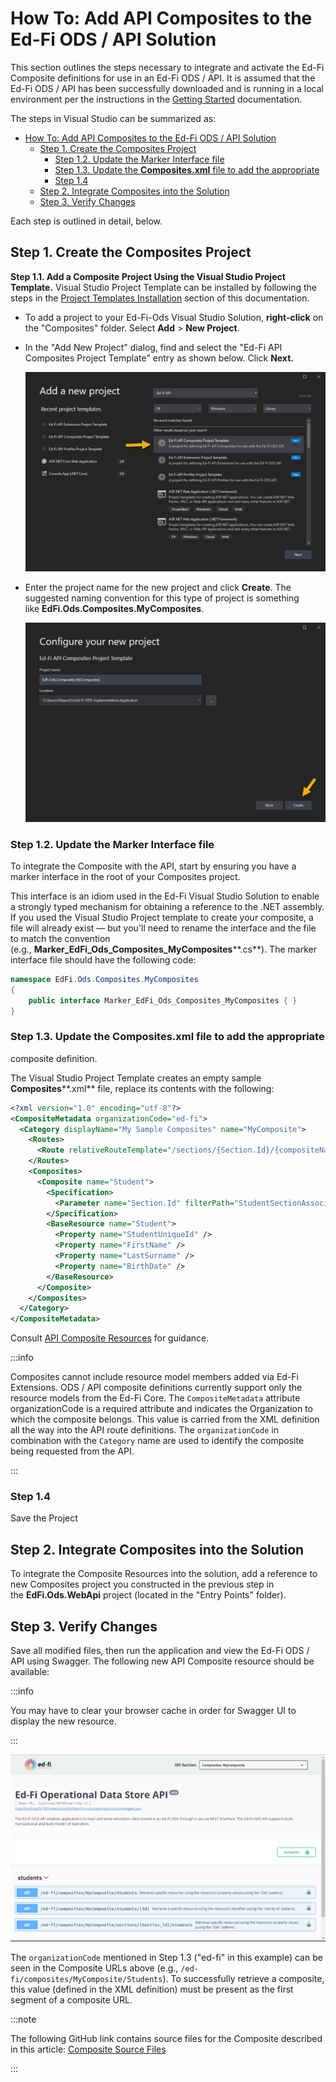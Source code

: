 # How To: Add API Composites to the Ed-Fi ODS / API Solution

This section outlines the steps necessary to integrate and activate the Ed-Fi
Composite definitions for use in an Ed-Fi ODS / API. It is assumed that the
Ed-Fi ODS / API has been successfully downloaded and is running in a local
environment per the instructions in the [Getting
Started](../getting-started/readme.md) documentation.

The steps in Visual Studio can be summarized as:

* [How To: Add API Composites to the Ed-Fi ODS / API Solution](#how-to-add-api-composites-to-the-ed-fi-ods--api-solution)
  * [Step 1. Create the Composites Project](#step-1-create-the-composites-project)
    * [Step 1.2. Update the Marker Interface file](#step-12-update-the-marker-interface-file)
    * [Step 1.3. Update the **Composites.xml** file to add the appropriate](#step-13-update-thecompositesxml-file-toadd-the-appropriate)
    * [Step 1.4](#step-14)
  * [Step 2. Integrate Composites into the Solution](#step-2-integrate-composites-into-the-solution)
  * [Step 3. Verify Changes](#step-3-verify-changes)

Each step is outlined in detail, below.

## Step 1. Create the Composites Project

**Step 1.1. Add a Composite Project Using the Visual Studio Project
Template.** Visual Studio Project Template can be installed by following the
steps in the [Project Templates
Installation](../getting-started/source-code-installation/project-templates-installation.md)
section of this documentation.

* To add a project to your Ed-Fi-Ods Visual Studio Solution, **right-click** on
    the "Composites" folder. Select **Add** > **New Project**.
* In the "Add New Project" dialog, find and select the "Ed-Fi API Composites
    Project Template" entry as shown below. Click **Next.**

    ![Project Template](../img/composite-project-template.png)

* Enter the project name for the new project and click **Create**. The suggested
    naming convention for this type of project is something
    like **EdFi.Ods.Composites.MyComposites**.

    ![Project Template](../img/composite-project-template2.png)

### Step 1.2. Update the Marker Interface file

To integrate the Composite with the API, start by ensuring you have a
marker interface in the root of your Composites project.

This interface is an idiom used in the Ed-Fi Visual Studio Solution to enable a
strongly typed mechanism for obtaining a reference to the .NET assembly. If you
used the Visual Studio Project template to create your composite, a file will
already exist — but you'll need to rename the interface and the file to match
the convention
(e.g., **Marker\_EdFi\_Ods\_Composites\_MyComposites****.cs**). The marker
interface file should have the following code:

```cs
namespace EdFi.Ods.Composites.MyComposites
{
    public interface Marker_EdFi_Ods_Composites_MyComposites { }
}
```

### Step 1.3. Update the **Composites.xml** file to add the appropriate

composite definition.

The Visual Studio Project Template creates an empty sample
**Composites****.xml** file, replace its contents with the following:

```xml
<?xml version="1.0" encoding="utf-8"?>
<CompositeMetadata organizationCode="ed-fi">
  <Category displayName="My Sample Composites" name="MyComposite">
    <Routes>
      <Route relativeRouteTemplate="/sections/{Section.Id}/{compositeName}" />
    </Routes>
    <Composites>
      <Composite name="Student">
        <Specification>
          <Parameter name="Section.Id" filterPath="StudentSectionAssociations->Section.Id" />
        </Specification>
        <BaseResource name="Student">
          <Property name="StudentUniqueId" />
          <Property name="FirstName" />
          <Property name="LastSurname" />
          <Property name="BirthDate" />
        </BaseResource>
      </Composite>
    </Composites>
  </Category>
</CompositeMetadata>
```

Consult [API Composite
Resources](../platform-dev-guide/extensibility-customization/api-composite-resources.md)
for guidance.

:::info

Composites cannot include resource model members added via Ed-Fi Extensions. ODS
/ API composite definitions currently support only the resource models from the
Ed-Fi Core. The `CompositeMetadata` attribute organizationCode is a required
attribute and indicates the Organization to which the composite belongs. This
value is carried from the XML definition all the way into the API route
definitions. The `organizationCode` in combination with the `Category` name are
used to identify the composite being requested from the API.

:::

### Step 1.4

Save the Project

## Step 2. Integrate Composites into the Solution

To integrate the Composite Resources into the solution, add a reference to new
Composites project you constructed in the previous step in
the **EdFi.Ods.WebApi** project (located in the "Entry Points" folder).

## Step 3. Verify Changes

Save all modified files, then run the application and view the Ed-Fi ODS / API
using Swagger. The following new API Composite resource should be available:

:::info

You may have to clear your browser cache in order for Swagger UI to display
the new resource.

:::

![Composites](../img/composites3.png)

The `organizationCode` mentioned in Step 1.3 ("ed-fi" in this example) can be
seen in the Composite URLs above (e.g.,
`/ed-fi/composites/MyComposite/Students`). To successfully retrieve a composite,
this value (defined in the XML definition) must be present as the first segment
of a composite URL.

:::note

The following GitHub link contains source files for the Composite described in this article:
[Composite Source Files](https://github.com/Ed-Fi-Alliance-OSS/Ed-Fi-ODS/tree/v7.2/Samples/Composites)

:::
